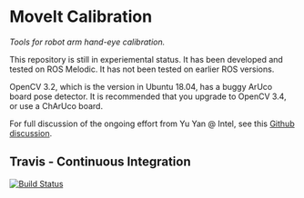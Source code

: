 # MoveIt Calibration

*Tools for robot arm hand-eye calibration.*

This repository is still in experiemental status. It has been developed and tested on ROS Melodic. It has not been
tested on earlier ROS versions.

OpenCV 3.2, which is the version in Ubuntu 18.04, has a buggy ArUco board pose detector. It is recommended that you
upgrade to OpenCV 3.4, or use a ChArUco board.

For full discussion of the ongoing effort from Yu Yan @ Intel, see this [Github
discussion](https://github.com/ros-planning/moveit/issues/1070).

## Travis - Continuous Integration

[![Build Status](https://travis-ci.com/ros-planning/moveit_calibration.svg?branch=master)](https://travis-ci.com/ros-planning/moveit_calibration)
